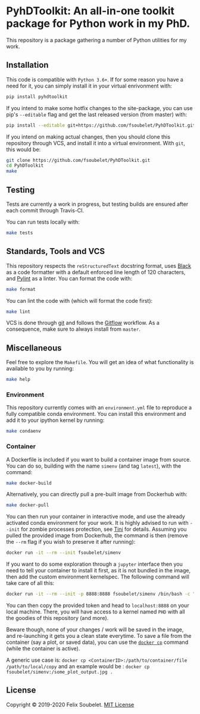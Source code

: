 # PyhDToolkit: An all-in-one toolkit package for Python work in my PhD.

This repository is a package gathering a number of Python utilities for my work.

## Installation

This code is compatible with `Python 3.6+`.
If for some reason you have a need for it, you can simply install it in your virtual enrivonment with:
```bash
pip install pyhdtoolkit
```

If you intend to make some hotfix changes to the site-package, you can use pip's `--editable` flag and get the last released version (from master) with: 
```bash
pip install --editable git+https://github.com/fsoubelet/PyhDToolkit.git@master#egg=pyhdtoolkit
```

If you intend on making actual changes, then you should clone this repository through VCS, and install it into a virtual environment.
With `git`, this would be:
```bash
git clone https://github.com/fsoubelet/PyhDToolkit.git
cd PyhDToolkit
make
```

## Testing

Tests are currently a work in progress, but testing builds are ensured after each commit through Travis-CI.

You can run tests locally with:
```bash
make tests
```

## Standards, Tools and VCS

This repository respects the `reStructuredText` docstring format, uses [Black][black_formatter] as a code formatter with a default enforced line length of 120 characters, and [Pylint][pylint_ref] as a linter.
You can format the code with:
```bash
make format 
```

You can lint the code with (which will format the code first):
```bash
make lint
```

VCS is done through [git][git_ref] and follows the [Gitflow][gitflow_ref] workflow.
As a consequence, make sure to always install from `master`.

## Miscellaneous

Feel free to explore the `Makefile`.
You will get an idea of what functionality is available to you by running:
```bash
make help
```

### Environment 

This repository currently comes with an `environment.yml` file to reproduce a fully compatible conda environment.
You can install this environment and add it to your ipython kernel by running:
```bash
make condaenv
```

### Container

A Dockerfile is included if you want to build a container image from source.
You can do so, building with the name `simenv` (and tag `latest`), with the command:
```bash
make docker-build
```

Alternatively, you can directly pull a pre-built image from Dockerhub with:
```bash
make docker-pull
```

You can then run your container in interactive mode, and use the already activated conda environment for your work.
It is highly advised to run with `--init` for zombie processes protection, see [Tini][tini_ref] for details.
Assuming you pulled the provided image from Dockerhub, the command is then (remove the `--rm` flag if you wish to preserve it after running):
```bash
docker run -it --rm --init fsoubelet/simenv
```

If you want to do some exploration through a `jupyter` interface then you need to tell your container to install it first, as it is not bundled in the image, then add the custom environment kernelspec.
The following command will take care of all this:
```bash
docker run -it --rm --init -p 8888:8888 fsoubelet/simenv /bin/bash -c "/opt/conda/bin/conda install -c conda-forge jupyterlab -y --quiet > /dev/null && mkdir /opt/notebooks && /opt/conda/envs/PHD/bin/ipython kernel install --user --name=PHD && /opt/conda/bin/jupyter lab --notebook-dir=/opt/notebooks --ip='*' --port=8888 --no-browser --allow-root"
```
You can then copy the provided token and head to `localhost:8888` on your local machine.
There, you will have access to a kernel named `PHD` with all the goodies of this repository (and more).

Beware though, none of your changes / work will be saved in the image, and re-launching it gets you a clean state everytime.
To save a file from the container (say a plot, or saved data), you can use the [`docker cp`][docker_cp_doc] command (while the container is active).

A generic use case is:  `docker cp <ContainerID>:/path/to/container/file /path/to/local/copy` and an example would be : `docker cp fsoubelet/simenv:/some_plot_output.jpg .`

## License

Copyright &copy; 2019-2020 Felix Soubelet. [MIT License][license]

[black_formatter]: https://github.com/psf/black
[docker_cp_doc]: https://docs.docker.com/engine/reference/commandline/cp/
[gitflow_ref]: https://www.atlassian.com/git/tutorials/comparing-workflows/gitflow-workflow
[git_ref]: https://git-scm.com/
[license]: https://github.com/fsoubelet/PyhDToolkit/blob/master/LICENSE
[oci_ref]: https://www.opencontainers.org/
[pylint_ref]: https://www.pylint.org/
[tini_ref]: https://github.com/krallin/tini